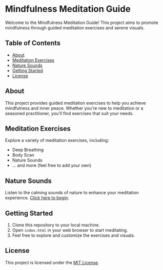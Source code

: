 # Mindfulness Meditation Guide

Welcome to the Mindfulness Meditation Guide! This project aims to promote mindfulness through guided meditation exercises and serene visuals. 

## Table of Contents
- [About](#about)
- [Meditation Exercises](#meditation-exercises)
- [Nature Sounds](#nature-sounds)
- [Getting Started](#getting-started)
- [License](#license)

## About
This project provides guided meditation exercises to help you achieve mindfulness and inner peace. Whether you're new to meditation or a seasoned practitioner, you'll find exercises that suit your needs.

## Meditation Exercises
Explore a variety of meditation exercises, including:
- Deep Breathing
- Body Scan
- Nature Sounds
- ... and more (feel free to add your own)

## Nature Sounds
Listen to the calming sounds of nature to enhance your meditation experience. [Click here to begin](nature-sounds.html).

## Getting Started
1. Clone this repository to your local machine.
2. Open `index.html` in your web browser to start meditating.
3. Feel free to explore and customize the exercises and visuals.


## License
This project is licensed under the [MIT License](LICENSE).
